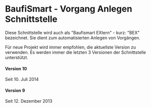 
BaufiSmart - Vorgang Anlegen Schnittstelle
==============================================

Diese Schnittstelle wird auch als "Baufismart EXtern" - kurz: "BEX" bezeichnet.
Sie dient zum automatisierten Anlegen von Vorgängen.

Für neue Projekt wird immer empfohlen, die aktuellste Version zu verwenden.
Es werden immer die letzten 3 Versionen der Schnittstelle unterstützt.

#### Version 10

Seit 10. Juli 2014


#### Version 9

Seit 12. Dezember 2013

